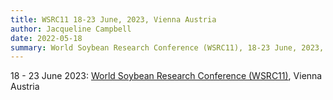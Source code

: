 ```yaml
---
title: WSRC11 18-23 June, 2023, Vienna Austria
author: Jacqueline Campbell
date: 2022-05-18
summary: World Soybean Research Conference (WSRC11), 18-23 June, 2023, Vienna Austria
---
```

18 - 23 June 2023:
[World Soybean Research Conference (WSRC11)](https://www.wsrc11vienna.com), Vienna Austria
